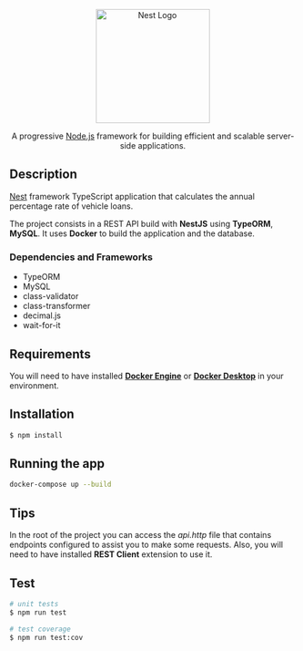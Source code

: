 <p align="center">
  <a href="http://nestjs.com/" target="blank"><img src="https://nestjs.com/img/logo-small.svg" width="200" alt="Nest Logo" /></a>
</p>

[circleci-image]: https://img.shields.io/circleci/build/github/nestjs/nest/master?token=abc123def456
[circleci-url]: https://circleci.com/gh/nestjs/nest

  <p align="center">A progressive <a href="http://nodejs.org" target="_blank">Node.js</a> framework for building efficient and scalable server-side applications.</p>
    <p align="center">

## Description

[Nest](https://github.com/nestjs/nest) framework TypeScript application that calculates the annual percentage rate of vehicle loans.

The project consists in a REST API build with **NestJS** using **TypeORM**, **MySQL**. It uses **Docker** to build the application and the database.

### Dependencies and Frameworks

 - TypeORM
 - MySQL
 - class-validator
 - class-transformer
 - decimal.js
 - wait-for-it

## Requirements

You will need to have installed **[Docker Engine](https://docs.docker.com/engine/install/)** or **[Docker Desktop](https://docs.docker.com/desktop/)** in your environment.

## Installation

```bash
$ npm install
```

## Running the app

```bash
docker-compose up --build
```

## Tips

In the root of the project you can access the *api.http* file that contains endpoints configured to assist you to make some requests. Also, you will need to have installed **REST Client** extension to use it.

## Test

```bash
# unit tests
$ npm run test

# test coverage
$ npm run test:cov
```
